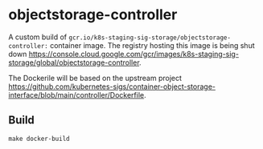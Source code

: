 # objectstorage-controller

A custom build of `gcr.io/k8s-staging-sig-storage/objectstorage-controller:` container image. The registry hosting this image is being shut down https://console.cloud.google.com/gcr/images/k8s-staging-sig-storage/global/objectstorage-controller. 

The Dockerile will be based on the upstream project https://github.com/kubernetes-sigs/container-object-storage-interface/blob/main/controller/Dockerfile.

## Build

```shell
make docker-build
```
